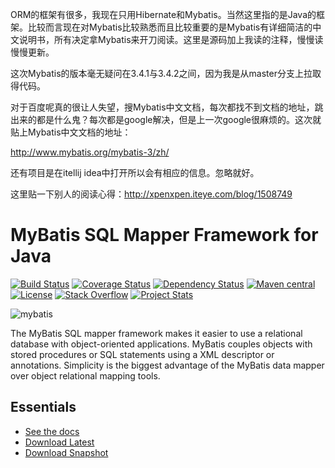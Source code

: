 ORM的框架有很多，我现在只用Hibernate和Mybatis。当然这里指的是Java的框架。比较而言现在对Mybatis比较熟悉而且比较重要的是Mybatis有详细简洁的中文说明书，所有决定拿Mybatis来开刀阅读。这里是源码加上我读的注释，慢慢读慢慢更新。

这次Mybatis的版本毫无疑问在3.4.1与3.4.2之间，因为我是从master分支上拉取得代码。

对于百度呢真的很让人失望，搜Mybatis中文文档，每次都找不到文档的地址，跳出来的都是什么鬼？每次都是google解决，但是上一次google很麻烦的。这次就贴上Mybatis中文文档的地址：

http://www.mybatis.org/mybatis-3/zh/

还有项目是在itellij idea中打开所以会有相应的信息。忽略就好。


这里贴一下别人的阅读心得：http://xpenxpen.iteye.com/blog/1508749



MyBatis SQL Mapper Framework for Java
=====================================

[![Build Status](https://travis-ci.org/mybatis/mybatis-3.svg?branch=master)](https://travis-ci.org/mybatis/mybatis-3)
[![Coverage Status](https://coveralls.io/repos/mybatis/mybatis-3/badge.svg?branch=master&service=github)](https://coveralls.io/github/mybatis/mybatis-3?branch=master)
[![Dependency Status](https://www.versioneye.com/user/projects/56199c04a193340f320005d3/badge.svg?style=flat)](https://www.versioneye.com/user/projects/56199c04a193340f320005d3)
[![Maven central](https://maven-badges.herokuapp.com/maven-central/org.mybatis/mybatis/badge.svg)](https://maven-badges.herokuapp.com/maven-central/org.mybatis/mybatis)
[![License](http://img.shields.io/:license-apache-brightgreen.svg)](http://www.apache.org/licenses/LICENSE-2.0.html)
[![Stack Overflow](http://img.shields.io/:stack%20overflow-mybatis-brightgreen.svg)](http://stackoverflow.com/questions/tagged/mybatis)
[![Project Stats](https://www.openhub.net/p/mybatis/widgets/project_thin_badge.gif)](https://www.openhub.net/p/mybatis)

![mybatis](http://mybatis.github.io/images/mybatis-logo.png)

The MyBatis SQL mapper framework makes it easier to use a relational database with object-oriented applications.
MyBatis couples objects with stored procedures or SQL statements using a XML descriptor or annotations.
Simplicity is the biggest advantage of the MyBatis data mapper over object relational mapping tools.

Essentials
----------

* [See the docs](http://mybatis.github.io/mybatis-3)
* [Download Latest](https://github.com/mybatis/mybatis-3/releases)
* [Download Snapshot](https://oss.sonatype.org/content/repositories/snapshots/org/mybatis/mybatis/)
